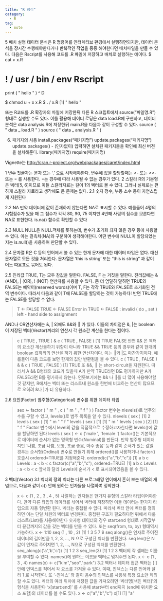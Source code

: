 ```yaml
---
title: "R 정리"
category:
  - R
tag:
  - note
---
```

5 배치 실행
데이터 분석은 R 명령어를 인터렉티브 환경에서 실행하면되지만, 데이터 분석을 장시간 수행해야한다거나 반복적인 작업을 종종 해야한다면 배치파일을 만들 수 있다. 다음은 Rscript를 사용해 코드를 .R 파일에 저장하고 배치로 실행하는 예이다.
$ cat > x.R
# ! / usr / bin / env Rscript
print ( " hello " )
^ D

$ chmod u + x x.R
$ . / x.R
[1] " hello "


또는 R코드를 .R 확장자의 파일에 저장한뒤 다른 R 스크립트에서 source(“파일명.R”) 형태로 실행할 수도 있다. 이를 활용해 데이터 로딩은 data load.R에 구현하고, 데이터 분석은 data analysis.R에 저장한뒤 main.R을 다음과 같이 구성할 수 있다.
source ( " data _ load.R " )
source ( " data _ analysis.R " )

6. 패키지의 사용
install.packages(“패키지명”)
update.packages(“패키지명”)
update.packages() - (인자없이) 입력하면 설치된 패키지들을 확인해 최신 버젼을 설치해준다.
library(패키지명)
require(페키지명)

Vignette는 http://cran.r-project.org/web/packages/caret/index.html





1 변수
첫글자는 문자 또는 ‘.’ 으로 시작해야한다.
변수에 값을 할당할때는 <- 또는 <<- 또는 = 를 사용한다. =는 경우에 따라 사용될 수 없는 경우가 있다.
2 스칼라
R의 기본형은 벡터[5, 6]이므로 이들 스칼라자료는 길이 1의 벡터로 볼 수 있다. 그러나 실제로는 편하게 스칼라 자료라고 생각해도 큰 문제는 없다.
2.1 숫자
정수, 부동 소수 등이 자연스럽게 지원된다

2.2 NA
만약 데이터에 값이 존재하지 않는다면 NA로 표시할 수 있다. 예를들어 4명의 시험점수가 있을 때 그 점수가 각각 80, 90, 75 이지만 4번째 사람의 점수를 모른다면 NA로 표현한다.
is.na() 함수로 확인할 수 있다

2.3 NULL
NULL은 NULL객체를 뜻하는데, 변수가 초기화 되지 않은 경우 등에 사용할 수 있다. 이는 결측치(NA)와 구분하여 생각해야한다. 어떤 변수에 NULL이 할당되었는지는 is.null()을 사용하여 판단할 수 있다.

2.4 문자열
R은 C 등의 언어에서 볼 수 있는 한개 문자에 대한 데이터 타입은 없다. 대신 문자열로 모든 것을 처리한다. 문자열은 ‘this is string’ 또는 “this is string” 과 같이 어느 따옴표로 묶어도 된다.

2.5 진리값
TRUE, T는 모두 참값을 말한다. FALSE, F 는 거짓을 말한다.
진리값에는 & (AND), | (OR), ! (NOT) 연산자를 사용할 수 있다.
좀 더 엄밀히 말하면 TRUE와 FALSE는 예약어(reserved words)이며 T, F는 각각 TRUE와 FALSE로 초기화된 전역 변수이다. 따라서 다음과 같이 T에 FALSE를 할당하는 것이 가능하다! 반면 TRUE에는 FALSE를 할당할 수 없다.
  > T <- FALSE
  > TRUE <- FALSE
  Error in TRUE <- FALSE : invalid ( do _ set ) left - hand side to assignment

AND나 OR연산자에는 &, | 외에도 &&와 || 가 있다. 이들의 차이점은 &, |는 boolean이 저장된 벡터(Vector)끼리의 연산시 각 원소간 계산을 한다는 점이다.
  > c ( TRUE , TRUE ) & c ( TRUE , FALSE )
  [1] TRUE FALSE
반면 && 은 벡터의 요소간 계산을하기 위함이 아니라 TRUE && TRUE 등의 경우와 같이 한개의 boolean 값끼리의 연산을 하기 위한 연산자이다. 이는 ||와 |도 마찬가지이다. 예를들어 다음 코드를 보면 한개의 값만 반환됨을 볼 수 있다.
  > c ( TRUE , FALSE ) & & c ( TRUE , FALSE )
  [1] TRUE
또 &&, || 는 short-circuit을 지원한다. 따라서 A && B형태의 코드가 있을때 A가 만약 TRUE라면 B도 평가하지만 A가 FALSE라면 B를 평가하지 않는다.
언뜻보기에는 && 나 ||를 더 많이 사용해야할 것 같지만, R에서는 벡터 또는 리스트내 원소를 한번에 비교하는 연산이 많으므로 오히려 &나 |가 더 유용하다.

2.6 요인(Factor)
범주형(Categorical) 변수를 위한 데이터 타입
  > sex <- factor ( " m " , c ( " m " , " f " ) )
Factor 변수는 nlevels()로 범주의 수를 구할 수 있고, levels()로 범주 목록을 알 수 있다.
  > nlevels ( sex )
  [1] 2
  > levels ( sex )
  [1] " m " " f "
  > levels ( sex ) [1]
  [1] " m "
  > levels ( sex ) [2]
  [1] " f "
Factor 변수에서 level의 값을 직접적으로 수정하고자한다면 levels()에 값을 할당하면 된다
  > levels ( sex ) <- c ('male ', 'female ')
factor()는 기본적으로 데이터에 순서가 없는 명목형 변수(Nominal)를 만든다. 만약 범주형 데이터지만 ‘나쁨, 조금 나쁨, 보통, 조금 좋음, 아주 좋음’ 등과 같이 순서가 있는 값일 경우는 순서형(Ordinal) 변수로 만들기 위해 ordered()를 사용하거나 factor() 호출시 ordered=TRUE를 지정해준다.
  > ordered(c("a","b","c"))
  [1] a b c
  Levels : a < b < c
  > factor(c("a","b","c"), ordered=TRUE)
  [1] a b c
  Levels : a < b < c
앞서와 달리 Levels에 순서가 < 로 표시되어있음을 볼 수 있다.


3 벡터(Vector)
3.1 벡터의 정의
벡터는 다른 프로그래밍 언어에서 흔히 보는 배열의 개념으로, 다음과 같이 c() 안에 원하는 인자들을 나열하여 정의한다.
  > x <- c (1 , 2 , 3 , 4 , 5)
나열하는 인자들은 한가지 유형의 스칼라 타입이어야한다. 만약 다른 타입의 데이터를 섞어서 벡터에 저장하면 이들 데이터는 한가지 타입으로 자동 형변환 된다.
벡터는 중첩될 수 없다. 따라서 벡터 안에 벡터를 정의하면 이는 단일 차원의 벡터로 변경된다. 중첩된 구조가 필요하다면 뒤에서 다룰 리스트(List)를 사용해야한다
숫자형 데이터의 경우 start:end 형태로 시작값부터 끝값까지의 값을 갖는 벡터를 만들 수
있다. 또는 seq(from, to, by) 형태역시 가능하다.
  > x <- 1:10
  > seq (1 , 10 , 2)
  [1] 1 3 5 7 9
seq along()은 인자로 주어진 데이터의 길이만큼 1, 2, 3, ..., N 으로 구성된 벡터를 반환한다.
seq len()은 N값이 인자로 주어지면 1, 2, ..., N으로 구성된 벡터를 반환한다.
  > seq_along(c('a','b','c'))
  [1] 1 2 3
  > seq_len(3)
  [1] 1 2 3
벡터의 각 셀에는 이름을 부여할 수 있다. names()에 원하는 이름을 벡터로 넘겨주면 된다.
  > x <- c (1 , 3 , 4)
  > names(x) <- c("kim","seo","park")
3.2 벡터내 데이터 접근
벡터는 [ ] 안에 인덱스를 적어서 각 요소를 가져올 수 있다. 이때, 인덱스는 다른 언어와 달리 1 로 시작한다.
또 ‘-인덱스’ 와 같이 음수의 인덱스를 사용해 특정 요소만 제외할 수도 있다.
벡터의 여러 위치에 저장된 값을 가져오려면 ‘벡터명[색인 벡터]’의 형식을 사용한다
‘x[start:end]’ 를 사용해 start부터 end까지 (end에 위치한 요소 포함)의 데이터를 볼 수도 있다.
  > x <- c("a","b","c")
  > x[1]
  [1] "a"
